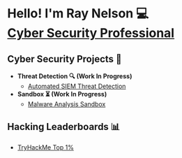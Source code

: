 <h1>Hello! I'm Ray Nelson 💻<br/><a href="https://www.linkedin.com/in/raynelso">Cyber Security Professional</a></h1>

<h2>Cyber Security Projects 📁</h2>

- <b> Threat Detection 🔍 (Work In Progress) </b>
  - [Automated SIEM Threat Detection](https://github.com/raydnel/ASTD)
- <b>Sandbox ⏳ (Work In Progress) </b>
  - [Malware Analysis Sandbox](https://github.com/raydnel/sandbox)

<h2>Hacking Leaderboards 📊</h2>

- [TryHackMe Top 1%](https://tryhackme.com/p/raydud)
